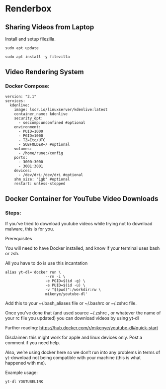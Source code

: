# Renderbox

## Sharing Videos from Laptop

Install and setup filezilla.

```
sudo apt update
```

```
sudo apt install -y filezilla
```

## Video Rendering System

### Docker Compose:

```
version: "2.1"
services:
  kdenlive:
    image: lscr.io/linuxserver/kdenlive:latest
    container_name: kdenlive
    security_opt:
      - seccomp:unconfined #optional
    environment:
      - PUID=1000
      - PGID=1000
      - TZ=Etc/UTC
      - SUBFOLDER=/ #optional
    volumes:
      - /home/rune:/config
    ports:
      - 3000:3000
      - 3001:3001
    devices:
      - /dev/dri:/dev/dri #optional
    shm_size: "1gb" #optional
    restart: unless-stopped
```

## Docker Container for YouTube Video Downloads

### Steps:

If you’ve tried to download youtube videos while trying not to download malware, this is for you.

Prerequisites

You will need to have Docker installed, and know if your terminal uses bash or zsh.

All you have to do is use this incantation

```
alias yt-dl='docker run \
                  --rm -i \
                  -e PGID=$(id -g) \
                  -e PUID=$(id -u) \
                  -v "$(pwd)":/workdir:rw \
                  mikenye/youtube-dl'
```
Add this to your ~/.bash_aliases file or ~/.bashrc or ~/.zshrc file.

Once you’ve done that (and used source ~/.zshrc , or whatever the name of your rc file you updated) you can download videos by using yt-dl <youtube-url>

Further reading: https://hub.docker.com/r/mikenye/youtube-dl#quick-start

Disclaimer: this might work for apple and linux devices only. Post a comment if you need help.

Also, we’re using docker here so we don’t run into any problems in terms of yt-download not being compatible with your machine (this is what happened with me).

Example usage:

```
yt-dl YOUTUBELINK
```
